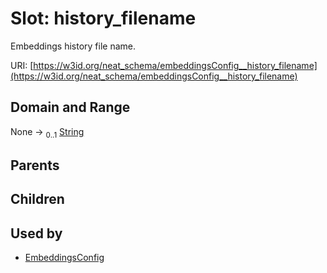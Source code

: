 
# Slot: history_filename


Embeddings history file name.

URI: [https://w3id.org/neat_schema/embeddingsConfig__history_filename](https://w3id.org/neat_schema/embeddingsConfig__history_filename)


## Domain and Range

None &#8594;  <sub>0..1</sub> [String](types/String.md)

## Parents


## Children


## Used by

 * [EmbeddingsConfig](EmbeddingsConfig.md)

